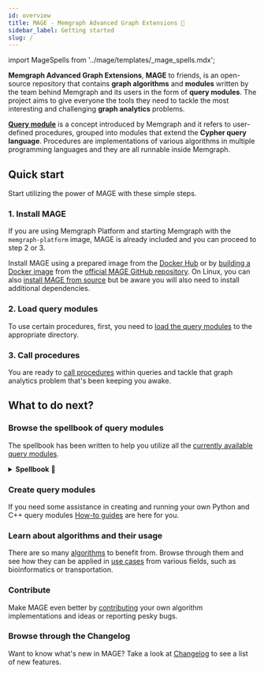 ```yaml
---
id: overview
title: MAGE - Memgraph Advanced Graph Extensions 🔮
sidebar_label: Getting started
slug: /
---
```


import MageSpells from '../mage/templates/_mage_spells.mdx';

**Memgraph Advanced Graph Extensions**, **MAGE** to friends, is an open-source
repository that contains **graph algorithms** and **modules** written by the
team behind Memgraph and its users in the form of **query modules**. The project
aims to give everyone the tools they need to tackle the most interesting and
challenging **graph analytics** problems.

[**Query
module**](https://memgraph.com/docs/memgraph/database-functionalities/query-modules/built-in-query-modules)
is a concept introduced by Memgraph and it refers to user-defined procedures,
grouped into modules that extend the **Cypher query language**. Procedures are
implementations of various algorithms in multiple programming languages and they
are all runnable inside Memgraph.

## Quick start

Start utilizing the power of MAGE with these simple steps.

### 1. Install MAGE

If you are using Memgraph Platform and starting Memgraph with the
`memgraph-platform` image, MAGE is already included and you can proceed to
step 2 or 3.

Install MAGE using a prepared image from the [Docker
Hub](/installation/docker-hub.md) or by [building a Docker
image](/installation/docker-build.md) from the [official MAGE GitHub
repository](https://github.com/memgraph/mage). On Linux, you can also [install
MAGE from source](/installation/source.md) but be aware you will also need to
install additional
dependencies.

### 2. Load query modules

To use certain procedures, first, you need to [load the query modules](/usage/loading-modules.md) to the
appropriate directory. 

### 3. Call procedures

You are ready to [call procedures](/usage/calling-procedures.md) within queries and tackle that graph analytics
problem that's been keeping you awake. 

## What to do next?

### Browse the spellbook of query modules

The spellbook has been written to help you utilize all the [currently
available query modules](/mage/query-modules/available-queries).

<details>
  <summary><b>Spellbook</b> 📖</summary>
  
  <MageSpells/>
</details>

### Create query modules

If you need some assistance in creating and running your own Python and C++
query modules [How-to guides](/how-to-guides/create-a-new-module-cpp.md) are here for you. 

### Learn about algorithms and their usage

There are so many
[algorithms](/algorithms/traditional-graph-analytics/betweenness-centrality-algorithm.md)
to benefit from. Browse through them and see how they can be applied in [use
cases](/use-cases/bioinformatics.md) from various fields, such as bioinformatics or
transportation. 

### Contribute

Make MAGE even better by [contributing](/contributing.md) your own algorithm implementations and ideas or reporting pesky bugs. 

### Browse through the Changelog

Want to know what's new in MAGE? Take a look at [Changelog](/changelog.md)
to see a list of new features.

